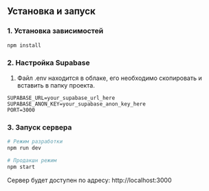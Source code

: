﻿## Установка и запуск

### 1. Установка зависимостей

```bash
npm install
```

### 2. Настройка Supabase

1. Файл .env находится в облаке, его необходимо скопировать и вставить в папку проекта.

```env
SUPABASE_URL=your_supabase_url_here
SUPABASE_ANON_KEY=your_supabase_anon_key_here
PORT=3000
```

### 3. Запуск сервера

```bash
# Режим разработки
npm run dev

# Продакшн режим
npm start
```

Сервер будет доступен по адресу: http://localhost:3000
